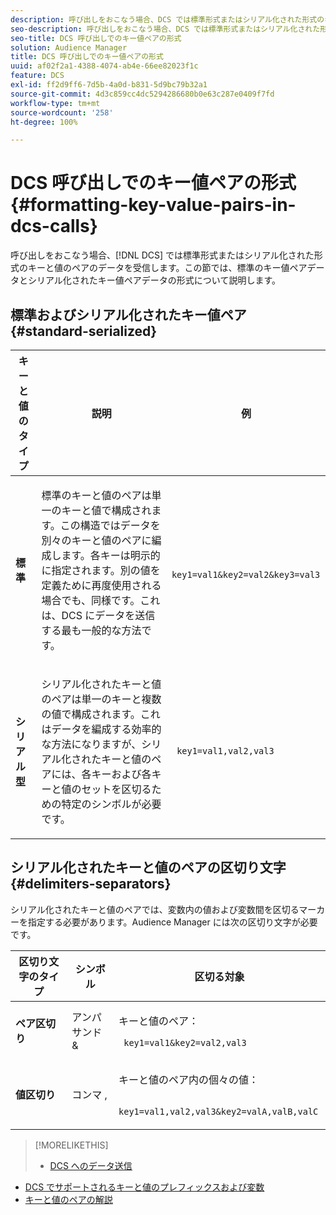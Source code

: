 ```yaml
---
description: 呼び出しをおこなう場合、DCS では標準形式またはシリアル化された形式のキー値ペアデータを受信します。この節では、標準のキー値ペアデータとシリアル化されたキー値ペアデータの形式について説明します。
seo-description: 呼び出しをおこなう場合、DCS では標準形式またはシリアル化された形式のキー値ペアデータを受信します。この節では、標準のキー値ペアデータとシリアル化されたキー値ペアデータの形式について説明します。
seo-title: DCS 呼び出しでのキー値ペアの形式
solution: Audience Manager
title: DCS 呼び出しでのキー値ペアの形式
uuid: af02f2a1-4388-4074-ab4e-66ee82023f1c
feature: DCS
exl-id: ff2d9ff6-7d5b-4a0d-b831-5d9bc79b32a1
source-git-commit: 4d3c859cc4dc5294286680b0e63c287e0409f7fd
workflow-type: tm+mt
source-wordcount: '258'
ht-degree: 100%

---
```


# DCS 呼び出しでのキー値ペアの形式 {#formatting-key-value-pairs-in-dcs-calls}

呼び出しをおこなう場合、[!DNL DCS] では標準形式またはシリアル化された形式のキーと値のペアのデータを受信します。この節では、標準のキー値ペアデータとシリアル化されたキー値ペアデータの形式について説明します。

## 標準およびシリアル化されたキー値ペア {#standard-serialized}

<table id="table_A220F9B359F34C6EA7B83618FC22EE3A"> 
 <thead> 
  <tr> 
   <th colname="col1" class="entry"> キーと値のタイプ </th> 
   <th colname="col2" class="entry"> 説明 </th> 
   <th colname="col3" class="entry"> 例 </th> 
  </tr> 
 </thead>
 <tbody> 
  <tr> 
   <td colname="col1"> <b>標準</b> </td> 
   <td colname="col2"> <p>標準のキーと値のペアは単一のキーと値で構成されます。この構造ではデータを別々のキーと値のペアに編成します。各キーは明示的に指定されます。別の値を定義ために再度使用される場合でも、同様です。これは、DCS にデータを送信する最も一般的な方法です。 </p> </td>
   <td colname="col3"> <code> key1=val1&amp;key2=val2&amp;key3=val3</code> </td>
  </tr>
  <tr> 
   <td colname="col1"> <b>シリアル型</b> </td> 
   <td colname="col2"> <p>シリアル化されたキーと値のペアは単一のキーと複数の値で構成されます。これはデータを編成する効率的な方法になりますが、シリアル化されたキーと値のペアには、各キーおよび各キーと値のセットを区切るための特定のシンボルが必要です。 </p> </td> 
   <td colname="col3"> <code> key1=val1,val2,val3</code> </td> 
  </tr>
 </tbody>
</table>

## シリアル化されたキーと値のペアの区切り文字 {#delimiters-separators}

シリアル化されたキーと値のペアでは、変数内の値および変数間を区切るマーカーを指定する必要があります。Audience Manager には次の区切り文字が必要です。

<table id="table_8FD4E6B9506943AEA619D4089913ECBC"> 
 <thead> 
  <tr> 
   <th colname="col1" class="entry"> 区切り文字のタイプ </th> 
   <th colname="col2" class="entry"> シンボル </th> 
   <th colname="col3" class="entry"> 区切る対象 </th> 
  </tr>
 </thead>
 <tbody> 
  <tr> 
   <td colname="col1"><b>ペア区切り</b> </td> 
   <td colname="col2"> アンパサンド &amp; </td> 
   <td colname="col3"> <p>キーと値のペア： </p> <p><code> key1=val1&amp;key2=val2,val3</code> </p> </td> 
  </tr> 
  <tr> 
   <td colname="col1"><b>値区切り</b> </td> 
   <td colname="col2"> コンマ , </td> 
   <td colname="col3"> <p>キーと値のペア内の個々の値： </p> <p><code> key1=val1,val2,val3&amp;key2=valA,valB,valC</code> </p> </td> 
  </tr> 
 </tbody> 
</table>

>[!MORELIKETHIS]
>
>* [DCS へのデータ送信](../../../api/dcs-intro/dcs-event-calls/dcs-url-send.md)
* [DCS でサポートされるキーと値のプレフィックスおよび変数](../../../api/dcs-intro/dcs-api-reference/dcs-keys.md)
* [キーと値のペアの解説](../../../reference/key-value-pairs-explained.md)

